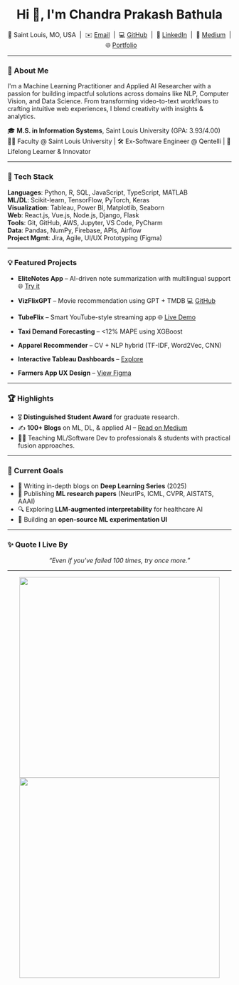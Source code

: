 <!-- GitHub Profile README for Chandra Prakash Bathula -->
<h1 align="center">Hi 👋, I'm Chandra Prakash Bathula</h1>
<p align="center">
📍 Saint Louis, MO, USA &nbsp;|&nbsp; ✉️ <a href="mailto:chandraprakash.bathula@slu.edu">Email</a> &nbsp;|&nbsp; 
💻 <a href="https://github.com/ChandraPrakash-Bathula">GitHub</a> &nbsp;|&nbsp;
🔗 <a href="https://www.linkedin.com/in/chandra-prakash-bathula/">LinkedIn</a> &nbsp;|&nbsp;
📝 <a href="https://medium.com/@ChandraPrakash-Bathula">Medium</a> &nbsp;|&nbsp;
🌐 <a href="https://portfolio-chandra-prakash-bathulas-projects.vercel.app/">Portfolio</a>
</p>

---

### 🚀 About Me

I'm a Machine Learning Practitioner and Applied AI Researcher with a passion for building impactful solutions across domains like NLP, Computer Vision, and Data Science. From transforming video-to-text workflows to crafting intuitive web experiences, I blend creativity with insights & analytics.

🎓 **M.S. in Information Systems**, Saint Louis University (GPA: 3.93/4.00)  
👨‍🏫 Faculty @ Saint Louis University | 🛠 Ex-Software Engineer @ Qentelli | 🧠 Lifelong Learner & Innovator

---

### 🔧 Tech Stack

**Languages**: Python, R, SQL, JavaScript, TypeScript, MATLAB  
**ML/DL**: Scikit-learn, TensorFlow, PyTorch, Keras  
**Visualization**: Tableau, Power BI, Matplotlib, Seaborn  
**Web**: React.js, Vue.js, Node.js, Django, Flask  
**Tools**: Git, GitHub, AWS, Jupyter, VS Code, PyCharm  
**Data**: Pandas, NumPy, Firebase, APIs, Airflow  
**Project Mgmt**: Jira, Agile, UI/UX Prototyping (Figma)

---

### 💡 Featured Projects

- **EliteNotes App** – AI-driven note summarization with multilingual support  🌐 [Try it](https://elite-notes-poc.vercel.app/browse)

- **VizFlixGPT** – Movie recommendation using GPT + TMDB  💻 [GitHub](https://github.com/ChandraPrakash-Bathula)

- **TubeFlix** – Smart YouTube-style streaming app  🌐 [Live Demo](https://utubeflix-79845.web.app/)

- **Taxi Demand Forecasting** – <12% MAPE using XGBoost  
- **Apparel Recommender** – CV + NLP hybrid (TF-IDF, Word2Vec, CNN)  
- **Interactive Tableau Dashboards** – [Explore](https://public.tableau.com/app/profile/chandra.prakash.bathula/vizzes)  
- **Farmers App UX Design** – [View Figma](https://www.figma.com/proto/Tw1U10o4bFJul3OJTSAXHd/Portfolio-Project)

---

### 🏆 Highlights

- 🎖 **Distinguished Student Award** for graduate research.
- ✍️ **100+ Blogs** on ML, DL, & applied AI – [Read on Medium](https://medium.com/@ChandraPrakash-Bathula)
- 👨‍🏫 Teaching ML/Software Dev to professionals & students with practical fusion approaches.

---

### 📌 Current Goals

- 🎯 Writing in-depth blogs on **Deep Learning Series** (2025)
- 🧪 Publishing **ML research papers** (NeurIPs, ICML, CVPR, AISTATS, AAAI)
- 🔍 Exploring **LLM-augmented interpretability** for healthcare AI
- 🌱 Building an **open-source ML experimentation UI**

---

### ✨ Quote I Live By

<p align="center"><i>“Even if you've failed 100 times, try once more.”</i></p>

---

<!-- GitHub Stats (optional) -->
<p align="center">
  <img src="https://github-readme-stats.vercel.app/api?username=ChandraPrakash-Bathula&show_icons=true&theme=github_dark" width="450"/>
  <img src="https://github-readme-streak-stats-eight.vercel.app/?user=ChandraPrakash-Bathula&theme=github-dark-blue" width="450"/>
</p>
